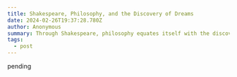 ```yaml
---
title: Shakespeare, Philosophy, and the Discovery of Dreams
date: 2024-02-26T19:37:28.780Z
author: Anonymous
summary: Through Shakespeare, philosophy equates itself with the discovery of dreams.
tags:
  - post
---
```

pending
